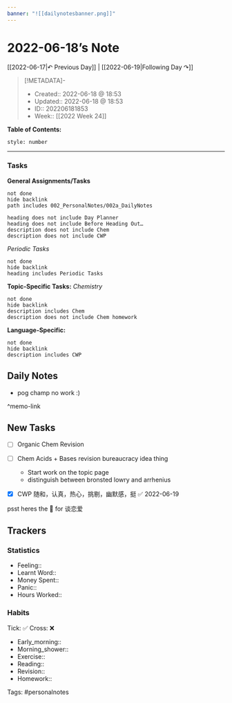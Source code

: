 ```yaml
---
banner: "![[dailynotesbanner.png]]"
---
```


# 2022-06-18’s Note

[[2022-06-17|↶ Previous Day]] | [[2022-06-19|Following Day ↷]]

> [!METADATA]-
> - Created:: 2022-06-18 @ 18:53
> - Updated:: 2022-06-18 @ 18:53
> - ID:: 202206181853
> - Week:: [[2022 Week 24]]

**Table of Contents:**
```toc
style: number
```

___
### Tasks
**General Assignments/Tasks**
```tasks
not done
hide backlink
path includes 002_PersonalNotes/002a_DailyNotes

heading does not include Day Planner
heading does not include Before Heading Out…
description does not include Chem
description does not include CWP
```
*Periodic Tasks*
```tasks
not done
hide backlink
heading includes Periodic Tasks
```
**Topic-Specific Tasks:**
*Chemistry*
```tasks
not done
hide backlink
description includes Chem
description does not include Chem homework
```

**Language-Specific:**
```tasks
not done
hide backlink
description includes CWP
```
## Daily Notes
- pog champ no work :)

^memo-link

## New Tasks
- [ ] Organic Chem Revision
- [ ] Chem Acids + Bases revision bureaucracy idea thing
	- Start work on the topic page
	- distinguish between bronsted lowry and arrhenius
- [x] CWP 随和，认真，热心，挑剔，幽默感，挺 ✅ 2022-06-19


psst heres the 📅 for 谈恋爱

## Trackers
### Statistics
- Feeling:: 
- Learnt Word:: 
- Money Spent:: 
- Panic:: 
- Hours Worked:: 

### Habits

Tick: ✅ Cross: ❌

- Early_morning:: 
- Morning_shower:: 
- Exercise:: 
- Reading:: 
- Revision:: 
- Homework:: 

Tags: #personalnotes 
